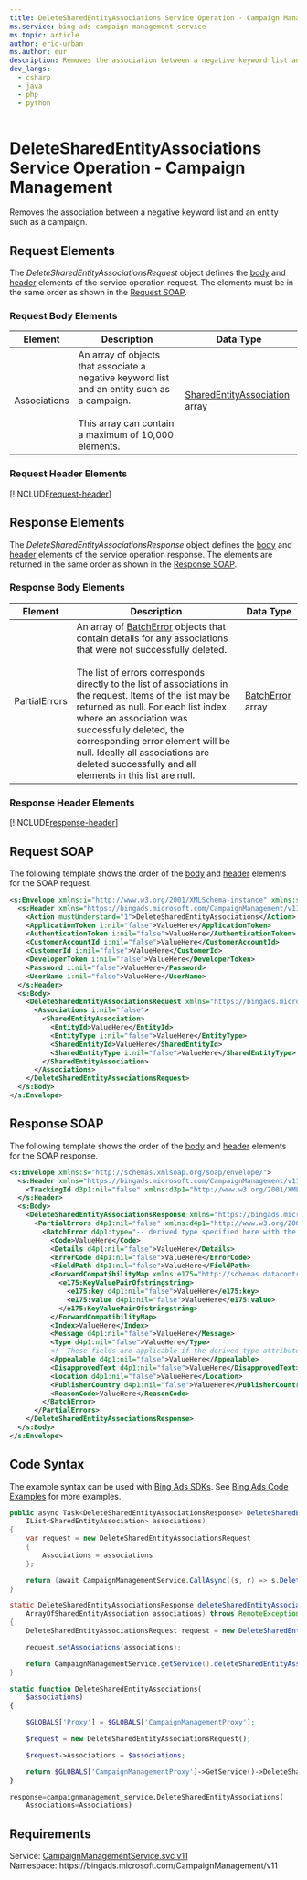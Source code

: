 ```yaml
---
title: DeleteSharedEntityAssociations Service Operation - Campaign Management
ms.service: bing-ads-campaign-management-service
ms.topic: article
author: eric-urban
ms.author: eur
description: Removes the association between a negative keyword list and an entity such as a campaign.
dev_langs: 
  - csharp
  - java
  - php
  - python
---
```

# DeleteSharedEntityAssociations Service Operation - Campaign Management
Removes the association between a negative keyword list and an entity such as a campaign.

## <a name="request"></a>Request Elements
The *DeleteSharedEntityAssociationsRequest* object defines the [body](#request-body) and [header](#request-header) elements of the service operation request. The elements must be in the same order as shown in the [Request SOAP](#request-soap). 

### <a name="request-body"></a>Request Body Elements

|Element|Description|Data Type|
|-----------|---------------|-------------|
|<a name="associations"></a>Associations|An array of objects that associate a negative keyword list and an entity such as a campaign.<br /><br />This array can contain a maximum of 10,000 elements.|[SharedEntityAssociation](sharedentityassociation.md) array|

### <a name="request-header"></a>Request Header Elements
[!INCLUDE[request-header](./includes/request-header.md)]

## <a name="response"></a>Response Elements
The *DeleteSharedEntityAssociationsResponse* object defines the [body](#response-body) and [header](#response-header) elements of the service operation response. The elements are returned in the same order as shown in the [Response SOAP](#response-soap).

### <a name="response-body"></a>Response Body Elements

|Element|Description|Data Type|
|-----------|---------------|-------------|
|<a name="partialerrors"></a>PartialErrors|An array of [BatchError](../campaign-management-service/batcherror.md) objects that contain details for any associations that were not successfully deleted.<br /><br />The list of errors corresponds directly to the list of associations in the request. Items of the list may be returned as null. For each list index where an association was successfully deleted, the corresponding error element will be null. Ideally all associations are deleted successfully and all elements in this list are null.|[BatchError](batcherror.md) array|

### <a name="response-header"></a>Response Header Elements
[!INCLUDE[response-header](./includes/response-header.md)]

## <a name="request-soap"></a>Request SOAP
The following template shows the order of the [body](#request-body) and [header](#request-header) elements for the SOAP request.

```xml
<s:Envelope xmlns:i="http://www.w3.org/2001/XMLSchema-instance" xmlns:s="http://schemas.xmlsoap.org/soap/envelope/">
  <s:Header xmlns="https://bingads.microsoft.com/CampaignManagement/v11">
    <Action mustUnderstand="1">DeleteSharedEntityAssociations</Action>
    <ApplicationToken i:nil="false">ValueHere</ApplicationToken>
    <AuthenticationToken i:nil="false">ValueHere</AuthenticationToken>
    <CustomerAccountId i:nil="false">ValueHere</CustomerAccountId>
    <CustomerId i:nil="false">ValueHere</CustomerId>
    <DeveloperToken i:nil="false">ValueHere</DeveloperToken>
    <Password i:nil="false">ValueHere</Password>
    <UserName i:nil="false">ValueHere</UserName>
  </s:Header>
  <s:Body>
    <DeleteSharedEntityAssociationsRequest xmlns="https://bingads.microsoft.com/CampaignManagement/v11">
      <Associations i:nil="false">
        <SharedEntityAssociation>
          <EntityId>ValueHere</EntityId>
          <EntityType i:nil="false">ValueHere</EntityType>
          <SharedEntityId>ValueHere</SharedEntityId>
          <SharedEntityType i:nil="false">ValueHere</SharedEntityType>
        </SharedEntityAssociation>
      </Associations>
    </DeleteSharedEntityAssociationsRequest>
  </s:Body>
</s:Envelope>
```

## <a name="response-soap"></a>Response SOAP
The following template shows the order of the [body](#response-body) and [header](#response-header) elements for the SOAP response.

```xml
<s:Envelope xmlns:s="http://schemas.xmlsoap.org/soap/envelope/">
  <s:Header xmlns="https://bingads.microsoft.com/CampaignManagement/v11">
    <TrackingId d3p1:nil="false" xmlns:d3p1="http://www.w3.org/2001/XMLSchema-instance">ValueHere</TrackingId>
  </s:Header>
  <s:Body>
    <DeleteSharedEntityAssociationsResponse xmlns="https://bingads.microsoft.com/CampaignManagement/v11">
      <PartialErrors d4p1:nil="false" xmlns:d4p1="http://www.w3.org/2001/XMLSchema-instance">
        <BatchError d4p1:type="-- derived type specified here with the appropriate prefix --">
          <Code>ValueHere</Code>
          <Details d4p1:nil="false">ValueHere</Details>
          <ErrorCode d4p1:nil="false">ValueHere</ErrorCode>
          <FieldPath d4p1:nil="false">ValueHere</FieldPath>
          <ForwardCompatibilityMap xmlns:e175="http://schemas.datacontract.org/2004/07/System.Collections.Generic" d4p1:nil="false">
            <e175:KeyValuePairOfstringstring>
              <e175:key d4p1:nil="false">ValueHere</e175:key>
              <e175:value d4p1:nil="false">ValueHere</e175:value>
            </e175:KeyValuePairOfstringstring>
          </ForwardCompatibilityMap>
          <Index>ValueHere</Index>
          <Message d4p1:nil="false">ValueHere</Message>
          <Type d4p1:nil="false">ValueHere</Type>
          <!--These fields are applicable if the derived type attribute is set to EditorialError-->
          <Appealable d4p1:nil="false">ValueHere</Appealable>
          <DisapprovedText d4p1:nil="false">ValueHere</DisapprovedText>
          <Location d4p1:nil="false">ValueHere</Location>
          <PublisherCountry d4p1:nil="false">ValueHere</PublisherCountry>
          <ReasonCode>ValueHere</ReasonCode>
        </BatchError>
      </PartialErrors>
    </DeleteSharedEntityAssociationsResponse>
  </s:Body>
</s:Envelope>
```

## <a name="example"></a>Code Syntax
The example syntax can be used with [Bing Ads SDKs](/bingads/guides/client-libraries.md). See [Bing Ads Code Examples](/bingads/guides/code-examples.md) for more examples.
```csharp
public async Task<DeleteSharedEntityAssociationsResponse> DeleteSharedEntityAssociationsAsync(
	IList<SharedEntityAssociation> associations)
{
	var request = new DeleteSharedEntityAssociationsRequest
	{
		Associations = associations
	};

	return (await CampaignManagementService.CallAsync((s, r) => s.DeleteSharedEntityAssociationsAsync(r), request));
}
```
```java
static DeleteSharedEntityAssociationsResponse deleteSharedEntityAssociations(
	ArrayOfSharedEntityAssociation associations) throws RemoteException, Exception
{
	DeleteSharedEntityAssociationsRequest request = new DeleteSharedEntityAssociationsRequest();

	request.setAssociations(associations);

	return CampaignManagementService.getService().deleteSharedEntityAssociations(request);
}
```
```php
static function DeleteSharedEntityAssociations(
	$associations)
{

	$GLOBALS['Proxy'] = $GLOBALS['CampaignManagementProxy'];

	$request = new DeleteSharedEntityAssociationsRequest();

	$request->Associations = $associations;

	return $GLOBALS['CampaignManagementProxy']->GetService()->DeleteSharedEntityAssociations($request);
}
```
```python
response=campaignmanagement_service.DeleteSharedEntityAssociations(
	Associations=Associations)
```

## Requirements
Service: [CampaignManagementService.svc v11](https://campaign.api.bingads.microsoft.com/Api/Advertiser/CampaignManagement/v11/CampaignManagementService.svc)  
Namespace: https\://bingads.microsoft.com/CampaignManagement/v11  

